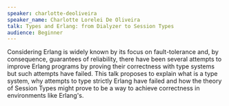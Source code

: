 ```yaml
---
speaker: charlotte-deoliveira
speaker_name: Charlotte Lorelei De Oliveira
talk: Types and Erlang: from Dialyzer to Session Types
audience: Beginner
---
```

<p>Considering Erlang is widely known by its focus on fault-tolerance and, by consequence, guarantees of reliability, there have been several attempts to improve Erlang programs by proving their correctness with type systems but such attempts have failed. This talk proposes to explain what is a type system, why attempts to type strictly Erlang have failed and how the theory of Session Types might prove to be a way to achieve correctness in environments like Erlang's.</p>
